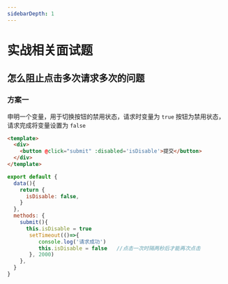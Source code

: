 ```yaml
---
sidebarDepth: 1
---
```


# 实战相关面试题
## 怎么阻止点击多次请求多次的问题
### 方案一
申明一个变量，用于切换按钮的禁用状态，请求时变量为 `true` 按钮为禁用状态，请求完成将变量设置为 `false`
```html
<template>
  <div>
    <button @click="submit" :disabled='isDisable'>提交</button>
  </div>
</template>
```
```js
export default {
  data(){
    return {
      isDisable: false,
    }
  },
  methods: {
    submit(){
      this.isDisable = true
       setTimeout(()=>{
          console.log('请求成功')
          this.isDisable = false   //点击一次时隔两秒后才能再次点击
       }, 2000)
    },
  }
}
```


















